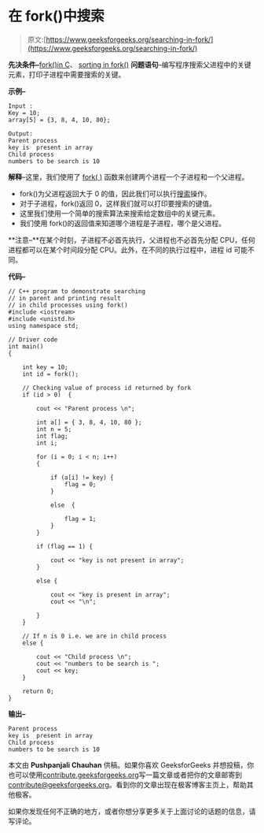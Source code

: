 # 在 fork()中搜索

> 原文:[https://www.geeksforgeeks.org/searching-in-fork/](https://www.geeksforgeeks.org/searching-in-fork/)

**先决条件–**[fork()in C](https://www.geeksforgeeks.org/fork-system-call/)、 [sorting in fork()](https://www.geeksforgeeks.org/sorting-in-fork/)
**问题语句**–编写程序搜索父进程中的关键元素，打印子进程中需要搜索的关键。

**示例–**

```
Input :
Key = 10;
array[5] = {3, 8, 4, 10, 80};

Output: 
Parent process 
key is  present in array
Child process 
numbers to be search is 10

```

**解释**–这里，我们使用了 [fork( )](https://www.geeksforgeeks.org/fork-system-call/) 函数来创建两个进程一个子进程和一个父进程。

*   fork()为父进程返回大于 0 的值，因此我们可以执行[搜索](https://www.geeksforgeeks.org/binary-search/)操作。
*   对于子进程，fork()返回 0，这样我们就可以打印要搜索的键值。
*   这里我们使用一个简单的搜索算法来搜索给定数组中的关键元素。
*   我们使用 fork()的返回值来知道哪个进程是子进程，哪个是父进程。

**注意–**在某个时刻，子进程不必首先执行，父进程也不必首先分配 CPU，任何进程都可以在某个时间段分配 CPU。此外，在不同的执行过程中，进程 id 可能不同。

**代码–**

```
// C++ program to demonstrate searching
// in parent and printing result
// in child processes using fork()
#include <iostream>
#include <unistd.h>
using namespace std;

// Driver code
int main()
{

    int key = 10;
    int id = fork();

    // Checking value of process id returned by fork
    if (id > 0)  {

        cout << "Parent process \n";

        int a[] = { 3, 8, 4, 10, 80 };
        int n = 5;
        int flag;
        int i;

        for (i = 0; i < n; i++)
        {

            if (a[i] != key) {
                flag = 0;
            }

            else  {

                flag = 1;
            }
        }

        if (flag == 1) {

            cout << "key is not present in array";
        }

        else {

            cout << "key is present in array";
            cout << "\n";

        }
    }

    // If n is 0 i.e. we are in child process
    else {

        cout << "Child process \n";
        cout << "numbers to be search is ";
        cout << key;
    }

    return 0;
}
```

**输出–**

```
Parent process 
key is  present in array
Child process 
numbers to be search is 10

```

本文由 **Pushpanjali Chauhan** 供稿。如果你喜欢 GeeksforGeeks 并想投稿，你也可以使用[contribute.geeksforgeeks.org](http://www.contribute.geeksforgeeks.org)写一篇文章或者把你的文章邮寄到 contribute@geeksforgeeks.org。看到你的文章出现在极客博客主页上，帮助其他极客。

如果你发现任何不正确的地方，或者你想分享更多关于上面讨论的话题的信息，请写评论。